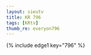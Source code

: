 ```yaml
--- 
layout: sieutv
title: KR 796
tags: [KRtv]
thumb_re: everyon796
---
```

{% include edge1 key="796" %} 
